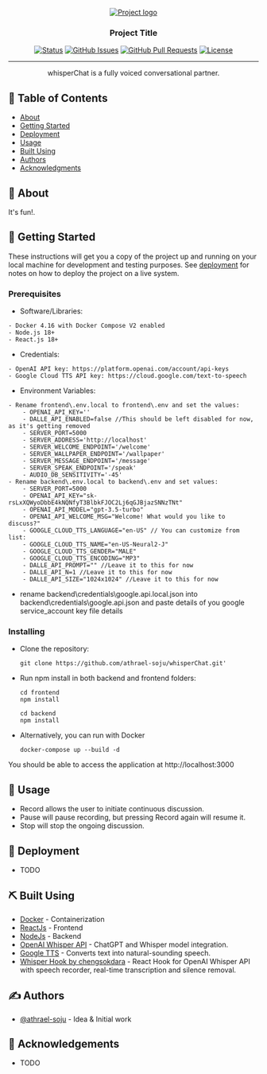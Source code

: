 <p align="center">
  <a href="" rel="noopener">
 <img src="https://github.com/athrael-soju/whisperChat/blob/main/Landing-s.png" alt="Project logo"></a>
</p>

<h3 align="center">Project Title</h3>

<div align="center">

[![Status](https://img.shields.io/badge/status-active-success.svg)]()
[![GitHub Issues](https://img.shields.io/github/issues/athrael-soju/whisperChat)](https://github.com/athrael-soju/whisperChat/issues)
[![GitHub Pull Requests](https://img.shields.io/github/issues-pr/athrael-soju/whisperChat)](https://img.shields.io/github/issues-pr/athrael-soju/whisperChat)
[![License](https://img.shields.io/badge/license-MIT-blue.svg)](/LICENSE)

</div>

---

<p align="center"> whisperChat is a fully voiced conversational partner.
    <br> 
</p>

## 📝 Table of Contents

- [About](#about)
- [Getting Started](#getting_started)
- [Deployment](#deployment)
- [Usage](#usage)
- [Built Using](#built_using)
- [Authors](#authors)
- [Acknowledgments](#acknowledgement)

## 🧐 About <a name = "about"></a>

It's fun!.

## 🏁 Getting Started <a name = "getting_started"></a>

These instructions will get you a copy of the project up and running on your local machine for development and testing purposes. See [deployment](#deployment) for notes on how to deploy the project on a live system.

### Prerequisites

- Software/Libraries:
```
- Docker 4.16 with Docker Compose V2 enabled
- Node.js 18+
- React.js 18+
```
- Credentials:
```
- OpenAI API key: https://platform.openai.com/account/api-keys
- Google Cloud TTS API key: https://cloud.google.com/text-to-speech
```
- Environment Variables:
```
- Rename frontend\.env.local to frontend\.env and set the values:
    - OPENAI_API_KEY=''
    - DALLE_API_ENABLED=false //This should be left disabled for now, as it's getting removed
    - SERVER_PORT=5000
    - SERVER_ADDRESS='http://localhost'
    - SERVER_WELCOME_ENDPOINT='/welcome'
    - SERVER_WALLPAPER_ENDPOINT='/wallpaper'
    - SERVER_MESSAGE_ENDPOINT='/message'
    - SERVER_SPEAK_ENDPOINT='/speak'
    - AUDIO_DB_SENSITIVITY='-45'
- Rename backend\.env.local to backend\.env and set values:
    - SERVER_PORT=5000
    - OPENAI_API_KEY="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"
    - OPENAI_API_MODEL="gpt-3.5-turbo"
    - OPENAI_API_WELCOME_MSG="Welcome! What would you like to discuss?"
    - GOOGLE_CLOUD_TTS_LANGUAGE="en-US" // You can customize from list: 
    - GOOGLE_CLOUD_TTS_NAME="en-US-Neural2-J"	
    - GOOGLE_CLOUD_TTS_GENDER="MALE"
    - GOOGLE_CLOUD_TTS_ENCODING="MP3"
    - DALLE_API_PROMPT="" //Leave it to this for now
    - DALLE_API_N=1 //Leave it to this for now
    - DALLE_API_SIZE="1024x1024" //Leave it to this for now
```
- rename backend\credentials\google.api.local.json into backend\credentials\google.api.json and paste details of you google service_account key file details

### Installing

- Clone the repository:
  ```
  git clone https://github.com/athrael-soju/whisperChat.git'
  ```
- Run npm install in both backend and frontend folders:
  ```
  cd frontend
  npm install 

  cd backend
  npm install   
  ```
- Alternatively, you can run with Docker
  ```
  docker-compose up --build -d
  ```

You should be able to access the application at http://localhost:3000

## 🎈 Usage <a name="usage"></a>

- Record allows the user to initiate continuous discussion.
- Pause will pause recording, but pressing Record again will resume it.
- Stop will stop the ongoing discussion.

## 🚀 Deployment <a name = "deployment"></a>

- TODO

## ⛏️ Built Using <a name = "built_using"></a>

- [Docker](https://www.docker.com/) - Containerization
- [ReactJs](https://react.dev/) - Frontend
- [NodeJs](https://nodejs.org/en/) - Backend
- [OpenAI Whisper API](https://openai.com/blog/introducing-chatgpt-and-whisper-apis) - ChatGPT and Whisper model integration.
- [Google TTS](https://cloud.google.com/text-to-speech/) - Converts text into natural-sounding speech.
- [Whisper Hook by chengsokdara](https://github.com/chengsokdara/use-whisper) - React Hook for OpenAI Whisper API with speech recorder, real-time transcription and silence removal.

## ✍️ Authors <a name = "authors"></a>

- [@athrael-soju](https://github.com/athrael-soju) - Idea & Initial work

## 🎉 Acknowledgements <a name = "acknowledgement"></a>

- TODO

